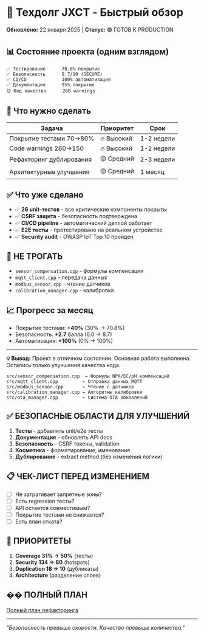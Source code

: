 # 🚀 Техдолг JXCT - Быстрый обзор

**Обновлено:** 22 января 2025 | **Статус:** 🟢 ГОТОВ К PRODUCTION

## 📊 Состояние проекта (одним взглядом)

```
✅ Тестирование      70.8% покрытие
✅ Безопасность      8.7/10 (SECURE)
✅ CI/CD             100% автоматизация
✅ Документация      95% покрытие
🟡 Код качество      260 warnings
```

## 🎯 Что нужно сделать

| Задача | Приоритет | Срок |
|--------|-----------|------|
| Покрытие тестами 70→80% | 🔥 Высокий | 1-2 недели |
| Code warnings 260→150 | 🔥 Высокий | 1-2 недели |
| Рефакторинг дублирования | 🟡 Средний | 2-3 недели |
| Архитектурные улучшения | 🟡 Средний | 1 месяц |

## ✅ Что уже сделано

- ✅ **26 unit-тестов** - все критические компоненты покрыты
- ✅ **CSRF защита** - безопасность подтверждена
- ✅ **CI/CD pipeline** - автоматический деплой работает
- ✅ **E2E тесты** - протестировано на реальном устройстве
- ✅ **Security audit** - OWASP IoT Top 10 пройден

## 🚫 НЕ ТРОГАТЬ

- `sensor_compensation.cpp` - формулы компенсации
- `mqtt_client.cpp` - передача данных
- `modbus_sensor.cpp` - чтение датчиков
- `calibration_manager.cpp` - калибровка

## 📈 Прогресс за месяц

- Покрытие тестами: **+40%** (30% → 70.8%)
- Безопасность: **+2.7** балла (6.0 → 8.7)
- Автоматизация: **+100%** (0% → 100%)

---

**💡 Вывод:** Проект в отличном состоянии. Основная работа выполнена. Остались только улучшения качества кода.

```
src/sensor_compensation.cpp  ← Формулы NPK/EC/pH компенсаций
src/mqtt_client.cpp         ← Отправка данных MQTT
src/modbus_sensor.cpp       ← Чтение с датчиков
src/calibration_manager.cpp ← Алгоритмы калибровки
src/ota_manager.cpp         ← Система OTA обновлений
```

## ✅ **БЕЗОПАСНЫЕ ОБЛАСТИ ДЛЯ УЛУЧШЕНИЙ**

1. **Тесты** - добавлять unit/e2e тесты
2. **Документация** - обновлять API docs
3. **Безопасность** - CSRF токены, validation
4. **Косметика** - форматирование, именование
5. **Дублирование** - extract method (без изменения логики)

## 📋 **ЧЕК-ЛИСТ ПЕРЕД ИЗМЕНЕНИЕМ**

- [ ] Не затрагивает запретные зоны?
- [ ] Есть regression тесты?
- [ ] API остается совместимым?
- [ ] Покрытие тестами не снижается?
- [ ] Есть план отката?

## 🎯 **ПРИОРИТЕТЫ**

1. **Coverage 31% → 50%** (тесты)
2. **Security 134 → 80** (hotspots)
3. **Duplication 18 → 10** (дубликаты)
4. **Architecture** (разделение слоев)

## �� **ПОЛНЫЙ ПЛАН**

[Полный план рефакторинга](QA_REFACTORING_PLAN_2025H2.md)

---

*"Безопасность превыше скорости. Качество превыше количества."*
